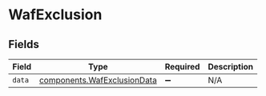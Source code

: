 # WafExclusion


## Fields

| Field                                                                  | Type                                                                   | Required                                                               | Description                                                            |
| ---------------------------------------------------------------------- | ---------------------------------------------------------------------- | ---------------------------------------------------------------------- | ---------------------------------------------------------------------- |
| `data`                                                                 | [components.WafExclusionData](../../models/shared/wafexclusiondata.md) | :heavy_minus_sign:                                                     | N/A                                                                    |